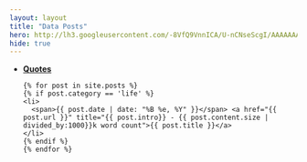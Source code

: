 ```yaml
---
layout: layout
title: "Data Posts"
hero: http://lh3.googleusercontent.com/-8VfQ9VnnICA/U-nCNseScgI/AAAAAAAAG08/YyGPXPsrta4/w931-h508-no/beach.jpg
hide: true
---
```

<section class="content">
  <ul class="listing">
    <li>
      <a href="/quotes.html" title="Selected Quotes"><b>Quotes</b></a>
    </li>

    {% for post in site.posts %}
    {% if post.category == 'life' %}
    <li>
      <span>{{ post.date | date: "%B %e, %Y" }}</span> <a href="{{ post.url }}" title="{{ post.intro}} - {{ post.content.size | divided_by:1000}}k word count">{{ post.title }}</a>
    </li>
    {% endif %}
    {% endfor %}
    
  </ul>
</section>
